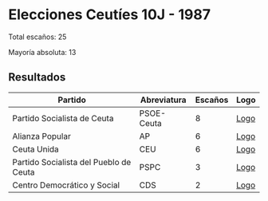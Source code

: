 # Elecciones Ceutíes 10J - 1987

Total escaños: 25

Mayoría absoluta: 13

## Resultados

| Partido | Abreviatura | Escaños | Logo |
| - | - | - | - |
| Partido Socialista de Ceuta | PSOE-Ceuta | 8 | [Logo](https://github.com/playzzz/Pactos/blob/master/Logos/PSOE.jpg?raw=true)
| Alianza Popular | AP | 6 | [Logo](https://github.com/playzzz/Pactos/blob/master/Logos/AP.jpg?raw=true)
| Ceuta Unida | CEU | 6 | [Logo](https://github.com/playzzz/Pactos/blob/master/Logos/CEU.jpg?raw=true)
| Partido Socialista del Pueblo de Ceuta | PSPC | 3 | [Logo](https://github.com/playzzz/Pactos/blob/master/Logos/PSPC.jpg?raw=true)
| Centro Democrático y Social | CDS | 2 | [Logo](https://github.com/playzzz/Pactos/blob/master/Logos/CDS.jpg?raw=true)
